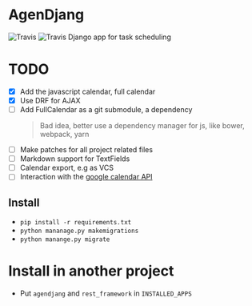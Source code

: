 # AgenDjang
![Travis](https://img.shields.io/badge/Python%20-3.8-brightgreen.svg?style=plastic) ![Travis](https://img.shields.io/badge/Django%20-3.2.9-brightgreen.svg?style=plastic)
Django app for task scheduling


# TODO
- [X] Add the javascript calendar, full calendar
- [X] Use DRF for AJAX
- [ ] Add FullCalendar as a git submodule, a dependency
    > Bad idea, better use a dependency manager for js, like bower, webpack, yarn
- [ ] Make patches for all project related files
- [ ] Markdown support for TextFields
- [ ] Calendar export, e.g as VCS
- [ ] Interaction with the [google calendar API](https://developers.google.com/google-apps/calendar/quickstart/python)

## Install
- `pip install -r requirements.txt`
- `python mananage.py makemigrations` 
- `python manange.py migrate`

# Install in another project
- Put `agendjang` and `rest_framework` in `INSTALLED_APPS`
